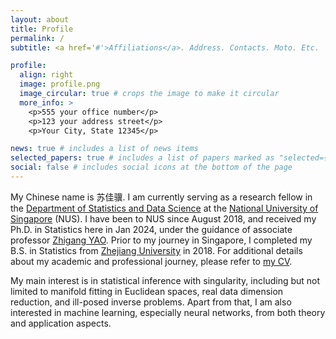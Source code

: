 ```yaml
---
layout: about
title: Profile
permalink: /
subtitle: <a href='#'>Affiliations</a>. Address. Contacts. Moto. Etc.

profile:
  align: right
  image: profile.png
  image_circular: true # crops the image to make it circular
  more_info: >
    <p>555 your office number</p>
    <p>123 your address street</p>
    <p>Your City, State 12345</p>

news: true # includes a list of news items
selected_papers: true # includes a list of papers marked as "selected={true}"
social: false # includes social icons at the bottom of the page
---
```


My Chinese name is 苏佳骥. I am currently serving as a research fellow in the [Department of Statistics and Data Science](https://www.stat.nus.edu.sg/) at the [National University of Singapore](https://www.nus.edu.sg/) (NUS). I have been to NUS since August 2018, and received my Ph.D. in Statistics here in Jan 2024, under the guidance of associate professor [Zhigang YAO](https://zhigang-yao.github.io/index.html). Prior to my journey in Singapore, I completed my B.S. in Statistics from [Zhejiang University](https://www.zju.edu.cn/english/) in 2018. For additional details about my academic and professional journey, please refer to <a href="/cv/">my CV</a>.

My main interest is in statistical inference with singularity, including but not limited to manifold fitting in Euclidean spaces, real data dimension reduction, and ill-posed inverse problems. Apart from that, I am also interested in machine learning, especially neural networks, from both theory and application aspects.